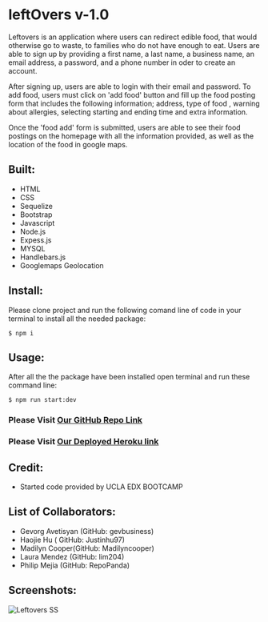 # leftOvers v-1.0
Leftovers is an application where users can redirect edible food, that would otherwise go to waste, to families who do not have enough to eat. Users are able to sign up by providing a first name, a last name, a business name, an email address, a password, and a phone number in oder to create an account.

After signing up, users are able to login with their email and password. To add food, users must click on 'add food' button and fill up the food posting form that includes the following information; address, type of food , warning about allergies, selecting starting and ending time and extra information.

Once the 'food add' form is submitted, users are able to see their food postings on the homepage with all the information provided, as well as the location of the food in google maps.
    
 ## Built:
 * HTML
 * CSS
 * Sequelize
 * Bootstrap
 * Javascript
 * Node.js
 * Expess.js
 * MYSQL
 * Handlebars.js
 * Googlemaps Geolocation
 
 ## Install:
 Please clone project and run the following comand line of code in your terminal to install all the needed package:
```
$ npm i
```
 
## Usage:
After all the the package have been installed open terminal and run these command line:
```
$ npm run start:dev
```

### Please Visit [Our GitHub Repo Link](https://github.com/RepoPanda/leftovers)
### Please Visit [Our Deployed Heroku link](https://leftovers.herokuapp.com/)
  

## Credit:
  * Started code provided by UCLA EDX BOOTCAMP
  
## List of Collaborators:
- Gevorg Avetisyan (GitHub: gevbusiness)
- Haojie Hu ( GitHub: Justinhu97)
- Madilyn Cooper(GitHub: Madilyncooper)
- Laura Mendez (GitHub: lim204)
- Philip Mejia (GitHub: RepoPanda)

## Screenshots: 

![Leftovers SS](https://github.com/RepoPanda/leftovers/assets/124810474/23db08bf-09c7-43a9-9fc4-662f2c858709)